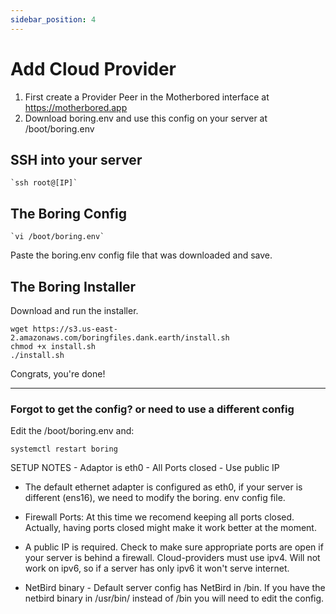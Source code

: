 ```yaml
---
sidebar_position: 4
---
```


# Add Cloud Provider

1. First create a Provider Peer in the Motherbored interface at <https://motherbored.app>
2. Download boring.env and use this config on your server at /boot/boring.env

## SSH into your server

```
`ssh root@[IP]`
```
## The Boring Config

```
`vi /boot/boring.env`
```

Paste the boring.env config file that was downloaded
and save.

## The Boring Installer

Download and run the installer.

```
wget https://s3.us-east-2.amazonaws.com/boringfiles.dank.earth/install.sh
chmod +x install.sh
./install.sh
```

Congrats, you're done!

---

### Forgot to get the config? or need to use a different config

Edit the /boot/boring.env and:

```
systemctl restart boring
```

SETUP NOTES - Adaptor is eth0 - All Ports closed - Use public IP

- The default ethernet adapter is configured as eth0, if your server is different (ens16), we need to modify the boring. env config file.

- Firewall Ports: At this time we recomend keeping all ports closed. Actually, having ports closed might make it work better at the moment.

- A public IP is required. Check to make sure appropriate ports are open if your server is behind a firewall. Cloud-providers must use ipv4. Will not work on ipv6, so if a server has only ipv6 it won't serve internet.

- NetBird binary - Default server config has NetBird in /bin. If you have the netbird binary in /usr/bin/ instead of /bin you will need to edit the config.
